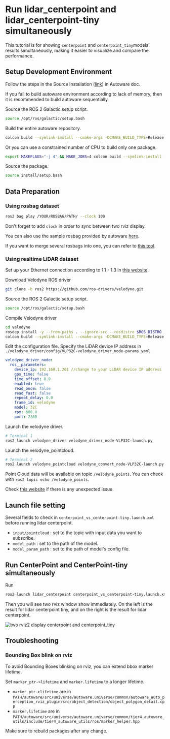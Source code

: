 # Run lidar_centerpoint and lidar_centerpoint-tiny simultaneously

This tutorial is for showing `centerpoint` and `centerpoint_tiny`models’ results simultaneously, making it easier to visualize and compare the performance.

## Setup Development Environment

Follow the steps in the Source Installation ([link](https://autowarefoundation.github.io/autoware-documentation/main/installation/autoware/source-installation/)) in Autoware doc.

If you fail to build autoware environment according to lack of memory, then it is recommended to build autoware sequentially.

Source the ROS 2 Galactic setup script.

```bash
source /opt/ros/galactic/setup.bash
```

Build the entire autoware repository.

```bash
colcon build --symlink-install --cmake-args -DCMAKE_BUILD_TYPE=Release --parallel-workers=1
```

Or you can use a constrained number of CPU to build only one package.

```bash
export MAKEFLAGS="-j 4" && MAKE_JOBS=4 colcon build --symlink-install --cmake-args -DCMAKE_BUILD_TYPE=Release --parallel-workers 1 --packages-select PACKAGE_NAME
```

Source the package.

```bash
source install/setup.bash
```

## Data Preparation

### Using rosbag dataset

```bash
ros2 bag play /YOUR/ROSBAG/PATH/ --clock 100
```

Don't forget to add `clock` in order to sync between two rviz display.

You can also use the sample rosbag provided by autoware [here](https://autowarefoundation.github.io/autoware-documentation/main/tutorials/ad-hoc-simulation/rosbag-replay-simulation/).

If you want to merge several rosbags into one, you can refer to [this tool](https://github.com/jerry73204/rosbag2-merge).

### Using realtime LiDAR dataset

Set up your Ethernet connection according to 1.1 - 1.3 in [this website](http://wiki.ros.org/velodyne/Tutorials/Getting%20Started%20with%20the%20Velodyne%20VLP16).

Download Velodyne ROS driver

```bash
git clone -b ros2 https://github.com/ros-drivers/velodyne.git
```

Source the ROS 2 Galactic setup script.

```bash
source /opt/ros/galactic/setup.bash
```

Compile Velodyne driver

```bash
cd velodyne
rosdep install -y --from-paths . --ignore-src --rosdistro $ROS_DISTRO
colcon build --symlink-install --cmake-args -DCMAKE_BUILD_TYPE=Release
```

Edit the configuration file. Specify the LiDAR device IP address in `./velodyne_driver/config/VLP32C-velodyne_driver_node-params.yaml`

```yaml
velodyne_driver_node:
  ros__parameters:
    device_ip: 192.168.1.201 //change to your LiDAR device IP address
    gps_time: false
    time_offset: 0.0
    enabled: true
    read_once: false
    read_fast: false
    repeat_delay: 0.0
    frame_id: velodyne
    model: 32C
    rpm: 600.0
    port: 2368
```

Launch the velodyne driver.

```bash
# Terminal 1
ros2 launch velodyne_driver velodyne_driver_node-VLP32C-launch.py
```

Launch the velodyne_pointcloud.

```bash
# Terminal 2
ros2 launch velodyne_pointcloud velodyne_convert_node-VLP32C-launch.py
```

Point Cloud data will be available on topic `/velodyne_points`. You can check with `ros2 topic echo /velodyne_points`.

Check [this website](http://wiki.ros.org/velodyne/Tutorials/Getting%20Started%20with%20the%20Velodyne%20VLP16) if there is any unexpected issue.

## Launch file setting

Several fields to check in `centerpoint_vs_centerpoint-tiny.launch.xml` before running lidar centerpoint.

- `input/pointcloud` : set to the topic with input data you want to subscribe.
- `model_path` : set to the path of the model.
- `model_param_path` : set to the path of model's config file.

## Run CenterPoint and CenterPoint-tiny simultaneously

Run

```bash
ros2 launch lidar_centerpoint centerpoint_vs_centerpoint-tiny.launch.xml
```

Then you will see two rviz window show immediately. On the left is the result for lidar centerpoint tiny, and on the right is the result for lidar centerpoint.

![two rviz2 display centerpoint and centerpoint_tiny](https://github.com/autowarefoundation/autoware.universe/assets/58775300/2a89063a-8e0e-4f59-8d48-f339d4f7c0ff)

## Troubleshooting

### Bounding Box blink on rviz

To avoid Bounding Boxes blinking on rviz, you can extend bbox marker lifetime.

Set `marker_ptr->lifetime` and `marker.lifetime` to a longer lifetime.

- `marker_ptr->lifetime` are in `PATH/autoware/src/universe/autoware.universe/common/autoware_auto_perception_rviz_plugin/src/object_detection/object_polygon_detail.cpp`
- `marker.lifetime` are in `PATH/autoware/src/universe/autoware.universe/common/tier4_autoware_utils/include/tier4_autoware_utils/ros/marker_helper.hpp`

Make sure to rebuild packages after any change.

